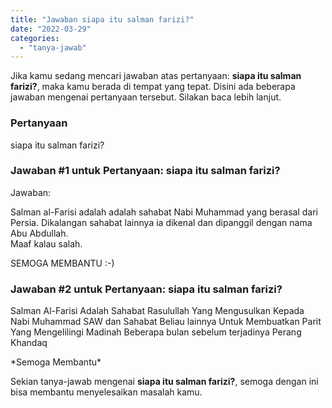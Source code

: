 ```yaml
---
title: "Jawaban siapa itu salman farizi?"
date: "2022-03-29"
categories: 
  - "tanya-jawab"
---
```


Jika kamu sedang mencari jawaban atas pertanyaan: **siapa itu salman farizi?**, maka kamu berada di tempat yang tepat. Disini ada beberapa jawaban mengenai pertanyaan tersebut. Silakan baca lebih lanjut.

### Pertanyaan

siapa itu salman farizi?

### Jawaban #1 untuk Pertanyaan: siapa itu salman farizi?

Jawaban:  
  
Salman al-Farisi adalah adalah sahabat Nabi Muhammad yang berasal dari Persia. Dikalangan sahabat lainnya ia dikenal dan dipanggil dengan nama Abu Abdullah.  
Maaf kalau salah.  
  
SEMOGA MEMBANTU :-)

### Jawaban #2 untuk Pertanyaan: siapa itu salman farizi?

Salman Al-Farisi Adalah Sahabat Rasulullah Yang Mengusulkan Kepada Nabi Muhammad SAW dan Sahabat Beliau lainnya Untuk Membuatkan Parit Yang Mengelilingi Madinah Beberapa bulan sebelum terjadinya Perang Khandaq  
  
\*Semoga Membantu\*

Sekian tanya-jawab mengenai **siapa itu salman farizi?**, semoga dengan ini bisa membantu menyelesaikan masalah kamu.
